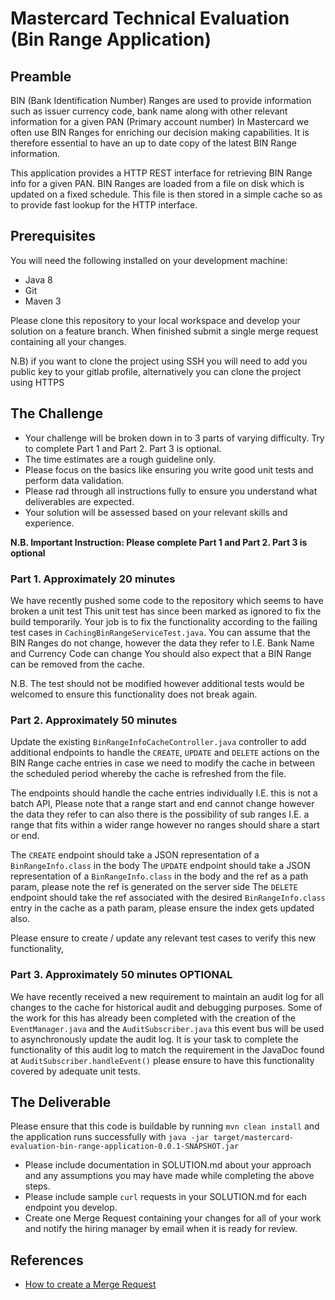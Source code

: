 # Mastercard Technical Evaluation (Bin Range Application)

## Preamble
BIN (Bank Identification Number) Ranges are used to provide information such as issuer currency code, 
bank name along with other relevant information for a given PAN (Primary account number)
In Mastercard we often use BIN Ranges for enriching our decision making capabilities. It is therefore essential to have an
up to date copy of the latest BIN Range information. 

This application provides a HTTP REST interface for retrieving BIN Range info for a given PAN. BIN Ranges are loaded from a 
file on disk which is updated on a fixed schedule. This file is then stored in a simple cache so as to provide fast lookup for the HTTP interface.

## Prerequisites
You will need the following installed on your development machine:

* Java 8
* Git
* Maven 3

Please clone this repository to your local workspace and develop your solution on a feature branch. 
When finished submit a single merge request containing all your changes.

N.B) if you want to clone the project using SSH you will need to add you public key to your gitlab profile,
alternatively you can clone the project using HTTPS 

## The Challenge
- Your challenge will be broken down in to 3 parts of varying difficulty. Try to complete Part 1 and Part 2. Part 3 is optional. 
- The time estimates are a rough guideline only.
- Please focus on the basics like ensuring you write good unit tests and perform data validation. 
- Please rad through all instructions fully to ensure you understand what deliverables are expected. 
- Your solution will be assessed based on your relevant skills and experience. 


**N.B. Important Instruction: Please complete Part 1 and Part 2. Part 3 is optional**


### Part 1. Approximately 20 minutes
We have recently pushed some code to the repository which seems to have broken a unit test
This unit test has since been marked as ignored to fix the build temporarily. Your job is to fix the functionality 
according to the failing test cases in `CachingBinRangeServiceTest.java`. 
You can assume that the BIN Ranges do not change, however the data they refer to I.E. Bank Name and Currency Code can change
You should also expect that a BIN Range can be removed from the cache.

N.B. The test should not be modified however additional tests would be welcomed to ensure this functionality does not break again.


### Part 2. Approximately 50 minutes
Update the existing `BinRangeInfoCacheController.java` controller to add additional endpoints to handle 
the `CREATE`, `UPDATE` and `DELETE` actions on the BIN Range cache entries in case we need to modify the cache in between 
the scheduled period whereby the cache is refreshed from the file. 

The endpoints should handle the cache entries individually I.E. this is not a batch API, 
Please note that a range start and end cannot change however the data they refer to can also there is the possibility of 
sub ranges I.E. a range that fits within a wider range however no ranges should share a start or end.

The `CREATE` endpoint should take a JSON representation of a `BinRangeInfo.class` in the body
The `UPDATE` endpoint should take a JSON representation of a `BinRangeInfo.class` in the body and the ref as a path param, please note the ref is generated on the server side
The `DELETE` endpoint should take the ref associated with the desired `BinRangeInfo.class` entry in the cache as a path param, please ensure the index gets updated also.

Please ensure to create / update any relevant test cases to verify this new functionality,

### Part 3. Approximately 50 minutes  OPTIONAL
We have recently received a new requirement to maintain an audit log for all changes to the cache for 
historical audit and debugging purposes. Some of the work for this has already been completed with the creation of the `EventManager.java`
and the `AuditSubscriber.java` this event bus will be used to asynchronously update the audit log. 
It is your task to complete the functionality of this audit log to match the requirement in the JavaDoc found at `AuditSubscriber.handleEvent()`
please ensure to have this functionality covered by adequate unit tests.


## The Deliverable
Please ensure that this code is buildable by running `mvn clean install` and the application 
runs successfully with `java -jar target/mastercard-evaluation-bin-range-application-0.0.1-SNAPSHOT.jar`

* Please include documentation in SOLUTION.md about your approach and any assumptions you may have made while completing the above steps.
* Please include sample `curl` requests in your SOLUTION.md for each endpoint you develop.
* Create one Merge Request containing your changes for all of your work and notify the hiring manager by email when it is ready for review.

## References
* [How to create a Merge Request](https://docs.gitlab.com/ee/gitlab-basics/add-merge-request.html)